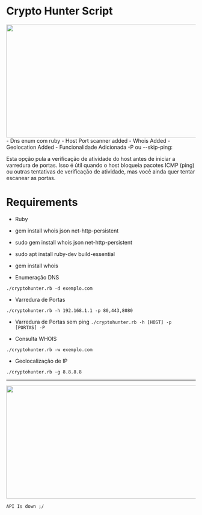 # Crypto Hunter Script


<img width="600" height="300" src="https://media.discordapp.net/attachments/1433874664706539601/1433876177570889851/Screenshot_2025-10-31_at_07.50.11.png?ex=690648c0&is=6904f740&hm=51dba902c9d21f605f94d4523fa9ef0cd88bcac0edaf2d99bfc1ca2067e3ba96&=&format=webp&quality=lossless&width=1354&height=704" img>
- Dns enum com ruby
- Host Port scanner added
- Whois Added
- Geolocation Added
- Funcionalidade Adicionada -P ou --skip-ping: 

Esta opção pula a verificação de atividade do host antes de iniciar a varredura de portas. Isso é útil quando o host bloqueia pacotes ICMP (ping) ou outras tentativas de verificação de atividade, mas você ainda quer tentar escanear as portas.

# Requirements 
- Ruby
- gem install whois json net-http-persistent
- sudo gem install whois json net-http-persistent
- sudo apt install ruby-dev build-essential
- gem install whois


- Enumeração DNS
  
```./cryptohunter.rb -d exemplo.com```

- Varredura de Portas

```./cryptohunter.rb -h 192.168.1.1 -p 80,443,8080```

- Varredura de Portas sem ping
``` ./cryptohunter.rb -h [HOST] -p [PORTAS] -P ```

- Consulta WHOIS
  
```./cryptohunter.rb -w exemplo.com```

- Geolocalização de IP

```./cryptohunter.rb -g 8.8.8.8```

---

<img width="600" height="300" src="https://github.com/Henrique-Melhado/CryptoHunter/blob/main/Screenshot%202025-10-31%20at%2009.12.34.png?raw=true" img>

 ```API Is down ;/```
